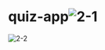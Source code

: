 # quiz-app![2-1](https://user-images.githubusercontent.com/96900698/171324188-d690b3a2-d44d-4780-81f3-2a079e926b74.PNG)
![2-2](https://user-images.githubusercontent.com/96900698/171324189-1ac5616b-f34c-4029-889e-0015c57d74d2.PNG)

